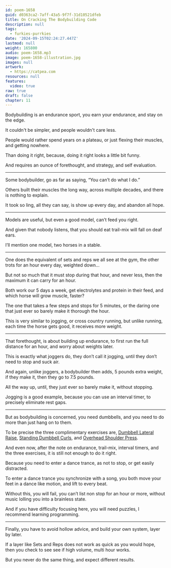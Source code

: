 ```yaml
---
id: poem-1658
guid: d0363ca2-7aff-43a5-9f7f-31d10521dfeb
title: On Cracking The Bodybuilding Code
description: null
tags:
  - furkies-purrkies
date: '2024-09-15T02:24:27.447Z'
lastmod: null
weight: 165800
audio: poem-1658.mp3
image: poem-1658-illustration.jpg
images: null
artwork:
  - https://catpea.com
resources: null
features:
  video: true
raw: true
draft: false
chapter: 11
---
```


Bodybuilding is an endurance sport,
you earn your endurance, and stay on the edge.

It couldn't be simpler,
and people wouldn't care less.

People would rather spend years on a plateau,
or just flexing their muscles, and getting nowhere.

Than doing it right,
because, doing it right looks a little bit funny.

And requires an ounce of forethought,
and strategy, and self evaluation.

---

Some bodybuilder, go as far as saying,
“You can’t do what I do.”

Others built their muscles the long way,
across multiple decades, and there is nothing to explain.

It took so ling, all they can say,
is show up every day, and abandon all hope.

---

Models are useful,
but even a good model, can’t feed you right.

And given that nobody listens,
that you should eat trail-mix will fall on deaf ears.

I’ll mention one model,
two horses in a stable.

---

One does the equivalent of sets and reps we all see at the gym,
the other trots for an hour every day, weighted down…

But not so much that it must stop during that hour,
and never less, then the maximum it can carry for an hour.

Both work our 5 days a week, get electrolytes and protein in their feed,
and which horse will grow muscle, faster?

The one that takes a few steps and stops for 5 minutes,
or the daring one that just ever so barely make it thorough the hour.

This is very similar to jogging, or cross country running,
but unlike running, each time the horse gets good, it receives more weight.

---

That forethought, is about building up endurance,
to first run the full distance for an hour, and worry about weights later.

This is exactly what joggers do,
they don’t call it jogging, until they don’t need to stop and suck air.

And again, unlike joggers, a bodybuilder then adds,
5 pounds extra weight, if they make it, then they go to 7.5 pounds.

All the way up, until, they just ever so barely make it,
without stopping.

Jogging is a good example, because you can use an interval timer,
to precisely eliminate rest gaps.

---

But as bodybuilding is concerned, you need dumbbells,
and you need to do more than just hang on to them.

To be precise the three complimentary exercises are,
[Dumbbell Lateral Raise][1], [Standing Dumbbell Curls][2], and [Overhead Shoulder Press][3].

And even now, after the note on endurance, trail-mix, interval timers,
and the three exercises, it is still not enough to do it right.

Because you need to enter a dance trance,
as not to stop, or get easily distracted.

To enter a dance trance you synchronize with a song,
you both move your feet in a dance like motion, and lift to every beat.

Without this, you will fail, you can’t list non stop for an hour or more,
without music lolling you into a brainless state.

And if you have difficulty focusing here,
you will need puzzles, I recommend learning programming.

---

Finally, you have to avoid hollow advice,
and build your own system, layer by later.

If a layer like Sets and Reps does not work as quick as you would hope,
then you check to see see if high volume, multi hour works.

But you never do the same thing,
and expect different results.

[1]: https://youtu.be/FeJP4E4Z-PY?t=121
[2]: https://youtu.be/av7-8igSXTs
[3]: https://youtu.be/Gu1t7X2yq4M?t=153
[4]: https://www.youtube.com/watch?v=WjOuEruzoh0&pp=ygUfa2Vuamkga2F3YWkgZ2hvc3QgaW4gdGhlIHNoZWxsIA%3D%3D
